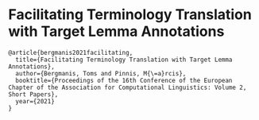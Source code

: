 # Facilitating Terminology Translation with Target Lemma Annotations
```
@article{bergmanis2021facilitating,
  title={Facilitating Terminology Translation with Target Lemma Annotations},
  author={Bergmanis, Toms and Pinnis, M{\=a}rcis},
  booktitle={Proceedings of the 16th Conference of the European Chapter of the Association for Computational Linguistics: Volume 2, Short Papers},
  year={2021}
}
```
